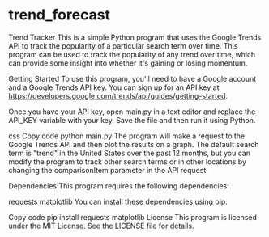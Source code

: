 # trend_forecast
Trend Tracker
This is a simple Python program that uses the Google Trends API to track the popularity of a particular search term over time. This program can be used to track the popularity of any trend over time, which can provide some insight into whether it's gaining or losing momentum.

Getting Started
To use this program, you'll need to have a Google account and a Google Trends API key. You can sign up for an API key at https://developers.google.com/trends/api/guides/getting-started.

Once you have your API key, open main.py in a text editor and replace the API_KEY variable with your key. Save the file and then run it using Python.

css
Copy code
python main.py
The program will make a request to the Google Trends API and then plot the results on a graph. The default search term is "trend" in the United States over the past 12 months, but you can modify the program to track other search terms or in other locations by changing the comparisonItem parameter in the API request.

Dependencies
This program requires the following dependencies:

requests
matplotlib
You can install these dependencies using pip:

Copy code
pip install requests matplotlib
License
This program is licensed under the MIT License. See the LICENSE file for details.